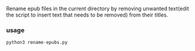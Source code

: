 Rename epub files in the current directory by removing unwanted text(edit the script to insert text that needs to be removed) from their titles.

### usage

```python
python3 rename-epubs.py
```